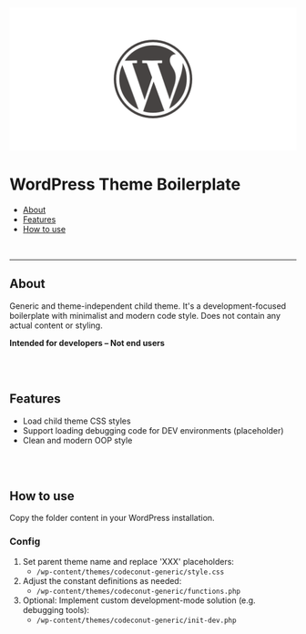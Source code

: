 ![WordPress Theme Boilerplate](teaser.png)

# WordPress Theme Boilerplate

- [About](#about)
- [Features](#features)
- [How to use](#how-to-use)

<br>

---

## About

Generic and theme-independent child theme. It's a development-focused boilerplate with minimalist and modern code style. Does not contain any actual content or styling.

**Intended for developers – Not end users**

<br><br>

## Features

- Load child theme CSS styles
- Support loading debugging code for DEV environments (placeholder)
- Clean and modern OOP style

<br><br>

## How to use

Copy the folder content in your WordPress installation.

### Config

1. Set parent theme name and replace 'XXX' placeholders:
   - `/wp-content/themes/codeconut-generic/style.css`
2. Adjust the constant definitions as needed:
   - `/wp-content/themes/codeconut-generic/functions.php`
3. Optional: Implement custom development-mode solution (e.g. debugging tools):
   - `/wp-content/themes/codeconut-generic/init-dev.php`
